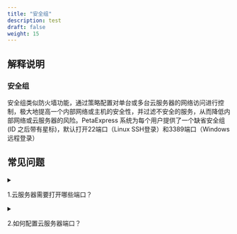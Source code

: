 ```yaml
---
title: "安全组"
description: test
draft: false
weight: 15
---
```


## 解释说明

### 安全组

安全组类似防火墙功能，通过策略配置对单台或多台云服务器的网络访问进行控制，极大地提高一个内部网络或主机的安全性，并过滤不安全的服务，从而降低内部网络或云服务器的风险。PetaExpress 系统为每个用户提供了一个缺省安全组(ID 之后带有星标)，默认打开22端口（Linux SSH登录）和3389端口（Windows远程登录）

## 常见问题

<details>
<summary><p>
  1.云服务器需要打开哪些端口？
  </p></summary>
<p>
  根据您的使用场景而定，比如Linux操作系统远程登录需要放通22端口，Windows远程登录需要打开3389端口，使用ping需要打开 ICMP 协议。
  </p></details>

<details>
<summary><p>
  2.如何配置云服务器端口？
  </p></summary>
<p>
  云服务器的端口是通过修改安全组入方向规则实现的，配置方法请参考<a href="/security/security_group/manual/sg_setting/"> 配置安全组文档</a >。
  </p>
</details>








